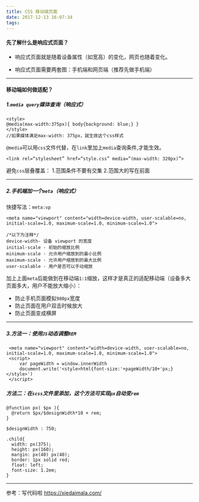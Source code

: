 ```yaml
---
title: CSS 移动端页面
date: 2017-12-13 16:07:34
tags:
---
```

#### 先了解什么是响应式页面？
* 响应式页面就是随着设备属性（如宽高）的变化，网页也随着变化。

* 响应式页面需要两套图：手机端和网页端（推荐先做手机端）

------

#### 移动端如何做适配？ 
##### 1.`media query`媒体查询（响应式）

	<style> 
	@media(max-width:375px){ body{background: blue;} } 
	</style>
	//如果媒体满足max-width: 375px，就生效这个css样式

`@media`可以用`css`文件代替，在`link`里加上`media`查询条件,才能生效。
	
	<link rel=“stylesheet” href=“style.css” media=“(max-width: 320px)”>	
	
避免`css`层叠覆盖：
1.范围条件不要有交集 
2.范围大的写在前面  
	
------
   
##### 2.手机端加一个`meta`（响应式）
快捷写法：`meta:vp`

    <meta name="viewport" content="width=device-width, user-scalable=no, initial-scale=1.0, maximum-scale=1.0, minimum-scale=1.0"> 
    
    /*以下为注释*/
    device-width- 设备 viewport 的宽度
	initial-scale - 初始的缩放比例
	minimum-scale - 允许用户缩放到的最小比例
	maximum-scale - 允许用户缩放到的最大比例
	user-scalable - 用户是否可以手动缩放
     
加上上面`meta`后能做到在移动端`1:1`缩放，这样才是真正的适配移动端（设备多大页面多大，用户不能放大缩小）：

* 防止手机页面模拟`980px`宽度
* 防止页面在用户双击时候放大
* 防止页面变成横屏 

------

##### 3.方法一：使用`JS`动态调整`REM`

	 <meta name="viewport" content="width=device-width, user-scalable=no, initial-scale=1.0, maximum-scale=1.0, minimum-scale=1.0">
	 <script>
	     var pageWidth = window.innerWidth
	     document.write('<style>html{font-size:'+pageWidth/10+'px;}</style>')
	 </script>
 
##### 方法二：在`scss`文件里添加，这个方法可实现`px`自动变`rem`

	@function px( $px ){
	  @return $px/$designWidth*10 + rem;
	}
	
	$designWidth : 750;  
	
	.child{
	  width: px(375);
	  height: px(160);
	  margin: px(40) px(40);
	  border: 1px solid red;
	  float: left;
	  font-size: 1.2em;
	}
	
----
参考：写代码啦 <https://xiedaimala.com/>





	
             
